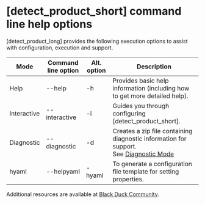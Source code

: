 # [detect_product_short] command line help options

[detect_product_long] provides the following execution options to assist with configuration, execution and support.

| Mode | Command line option | Alt. option | Description |
| ---- | ------------------- | ----------- | ----------- |
| Help | --help | -h | Provides basic help information (including how to get more detailed help). |
| Interactive | --interactive | -i | Guides you through configuring [detect_product_short]. |
| Diagnostic | --diagnostic | -d | Creates a zip file containing diagnostic information for support.  <br /> See [Diagnostic Mode](../troubleshooting/diagnosticmode.md)|
| hyaml | --helpyaml | -hyaml | To generate a configuration file template for setting properties. |

Additional resources are available at [Black Duck Community](https://community.blackduck.com/s/my-support-home).


